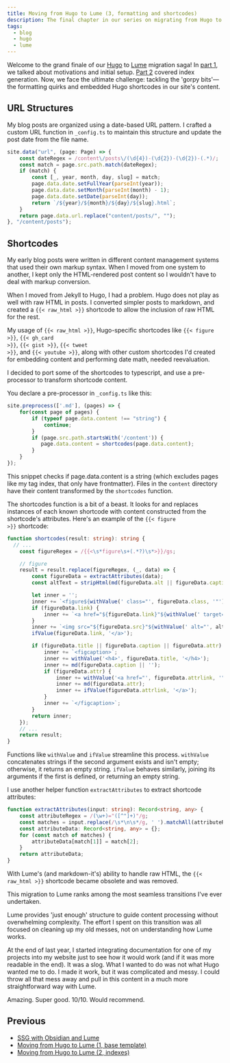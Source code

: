 ```yaml
---
title: Moving from Hugo to Lume (3, formatting and shortcodes)
description: The final chapter in our series on migrating from Hugo to Lume, focusing on adapting existing content, including formatting quirks and Hugo shortcodes.
tags:
  - blog
  - hugo
  - lume
---
```

Welcome to the grand finale of our [Hugo](https://gohugo.io/) to [Lume](https://lume.land/) migration saga!
In [part 1](./2024-01-04-moving-from-hugo-to-lume-1-templates.md), we talked about motivations and initial setup. [Part 2](./2024-01-05-moving-from-hugo-to-lume-2-indexes.md) covered index generation. Now, we face the ultimate challenge: tackling the 'gorpy bits'—the formatting quirks and embedded Hugo shortcodes in our site's content.

<!--more-->

## URL Structures

My blog posts are organized using a date-based URL pattern.
I crafted a custom URL function in `_config.ts` to maintain this structure and
update the post date from the file name.

```ts
site.data("url", (page: Page) => {
    const dateRegex = /content\/posts\/(\d{4})-(\d{2})-(\d{2})-(.*)/;
    const match = page.src.path.match(dateRegex);
    if (match) {
        const [_, year, month, day, slug] = match;
        page.data.date.setFullYear(parseInt(year));
        page.data.date.setMonth(parseInt(month) - 1);
        page.data.date.setDate(parseInt(day));
        return `/${year}/${month}/${day}/${slug}.html`;
    }
    return page.data.url.replace("content/posts/", "");
}, "/content/posts");
```

## Shortcodes

My early blog posts were written in different content management systems that used their own markup syntax. When I moved from one system to another, I kept only the HTML-rendered post content so I wouldn't have to deal with markup conversion.

When I moved from Jekyll to Hugo, I had a problem. Hugo does not play as well with raw HTML in posts. I converted simpler posts to markdown, and created a `{{< raw_html >}}` shortcode to allow the inclusion of raw HTML for the rest.

My usage of
<code>&#123;{< raw_html >}}</code>, Hugo-specific shortcodes like
<code>&#123;{< figure >}}</code>,
<code>&#123;{< gh_card >}}</code>,
<code>&#123;{< gist >}}</code>,
<code>&#123;{< tweet >}}</code>, and
<code>&#123;{< youtube >}}</code>, along with other custom shortcodes I'd created for embedding content and performing date math, needed reevaluation.

I decided to port some of the shortcodes to typescript, and use a pre-processor to transform shortcode content.

You declare a pre-processor in `_config.ts` like this:

```ts
site.preprocess(['.md'], (pages) => {
    for(const page of pages) {
        if (typeof page.data.content !== "string") {
            continue;
        }
        if (page.src.path.startsWith('/content')) {
           page.data.content = shortcodes(page.data.content);
        }
    }
});
```

This snippet checks if page.data.content is a string (which excludes pages like my tag index, that only have frontmatter). Files in the `content` directory have their content transformed by the `shortcodes` function.

The shortcodes function is a bit of a beast. It looks for and replaces instances of each known shortcode with content constructed from the shortcode's attributes. Here's an example of the <code>&#123;{< figure >}}</code> shortcode:

```ts
function shortcodes(result: string): string {
  // ... 
    const figureRegex = /{{<\s*figure\s+(.*?)\s*>}}/gs;

    // figure
    result = result.replace(figureRegex, (_, data) => {
        const figureData = extractAttributes(data);
        const altText = stripHtml(md(figureData.alt || figureData.caption || figureData.title || ''));

        let inner = '';
        inner += `<figure${withValue(' class="', figureData.class, '"')}>`;
        if (figureData.link) {
            inner += `<a href="${figureData.link}"${withValue(' target="', figureData.target, '"')}${withValue(' rel="', figureData.rel, '"')}>`;
        }
        inner += `<img src="${figureData.src}"${withValue(' alt="', altText, '"')}${withValue(' width="', figureData.width, '"')}${withValue(' height="', figureData.height, '"')} />`
        ifValue(figureData.link, '</a>');

        if (figureData.title || figureData.caption || figureData.attr) {
            inner += `<figcaption>`;
            inner += withValue('<h4>', figureData.title, '</h4>');
            inner += md(figureData.caption || '');
            if (figureData.attr) {
                inner += withValue('<a href="', figureData.attrlink, '">');
                inner += md(figureData.attr);
                inner += ifValue(figureData.attrlink, '</a>');
            }
            inner += `</figcaption>`;
        }
        return inner;
    });
    // ...
    return result;
}
```

Functions like `withValue` and `ifValue` streamline this process. `withValue` concatenates strings if the second argument exists and isn't empty; otherwise, it returns an empty string. `ifValue` behaves similarly, joining its arguments if the first is defined, or returning an empty string.

I use another helper function `extractAttributes` to extract shortcode attributes:

```ts
function extractAttributes(input: string): Record<string, any> {
    const attributeRegex = /(\w+)="([^"]+)"/g;
    const matches = input.replace(/\s*\n\s*/g, ' ').matchAll(attributeRegex);
    const attributeData: Record<string, any> = {};
    for (const match of matches) {
        attributeData[match[1]] = match[2];
    }
    return attributeData;
}
```

With Lume's (and markdown-it's) ability to handle raw HTML, the `{{< raw_html >}}` shortcode became obsolete and was removed.

This migration to Lume ranks among the most seamless transitions I've ever undertaken.

Lume provides 'just enough' structure to guide content processing without overwhelming complexity.
The effort I spent on this transition was all focused on cleaning up my old messes, not on understanding how Lume works.

At the end of last year, I started integrating documentation for one of my projects into my website just to see how it would work (and if it was more readable in the end). It was a slog. What I wanted to do was not what Hugo wanted me to do. I made it work, but it was complicated and messy. I could throw all that mess away and pull in this content in a much more straightforward way with Lume.

Amazing. Super good. 10/10. Would recommend.

## Previous

- [SSG with Obsidian and Lume](./2023-12-30-ssg-with-obsidian-and-lume.md)
- [Moving from Hugo to Lume (1, base template)](./2024-01-04-moving-from-hugo-to-lume-1-templates.md)
- [Moving from Hugo to Lume (2, indexes)](./2024-01-05-moving-from-hugo-to-lume-2-indexes.md)
